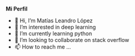 **Mi Perfil**

- 👋 Hi, I’m Matías Leandro López
- 👀 I’m interested in deep learning
- 🌱 I’m currently learning python
- 💞️ I’m looking to collaborate on stack overflow
- 📫 How to reach me ...

<!---
DarkyDieLJob/DarkyDieLJob is a ✨ special ✨ repository because its `README.md` (this file) appears on your GitHub profile.
You can click the Preview link to take a look at your changes.
--->

